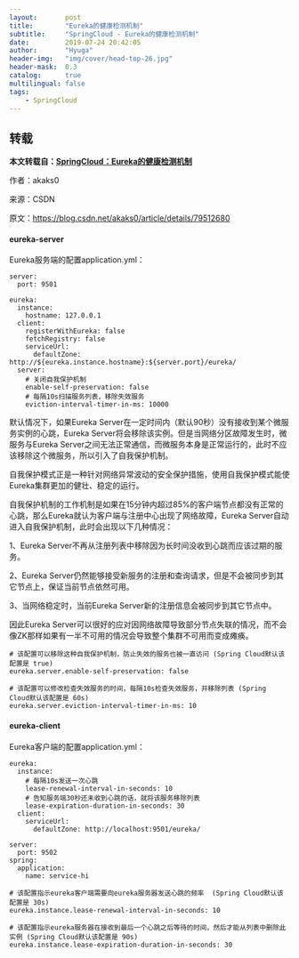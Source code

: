 ```yaml
---
layout:       post
title:        "Eureka的健康检测机制"
subtitle:     "SpringCloud - Eureka的健康检测机制"
date:         2019-07-24 20:42:05
author:       "Hyuga"
header-img:   "img/cover/head-top-26.jpg"
header-mask:  0.3
catalog:      true
multilingual: false
tags:
    - SpringCloud
---
```


## 转载

**本文转载自：[SpringCloud：Eureka的健康检测机制](https://blog.csdn.net/akaks0/article/details/79512680)**

作者：akaks0
 
来源：CSDN
 
原文：https://blog.csdn.net/akaks0/article/details/79512680 

#### eureka-server

Eureka服务端的配置application.yml：

```properties
server:
  port: 9501

eureka:
  instance:
    hostname: 127.0.0.1
  client:
    registerWithEureka: false
    fetchRegistry: false
    serviceUrl:
      defaultZone: http://${eureka.instance.hostname}:${server.port}/eureka/
  server:
    # 关闭自我保护机制
    enable-self-preservation: false
    # 每隔10s扫描服务列表，移除失效服务
    eviction-interval-timer-in-ms: 10000
```

默认情况下，如果Eureka Server在一定时间内（默认90秒）没有接收到某个微服务实例的心跳，Eureka Server将会移除该实例。但是当网络分区故障发生时，微服务与Eureka Server之间无法正常通信，而微服务本身是正常运行的，此时不应该移除这个微服务，所以引入了自我保护机制。

自我保护模式正是一种针对网络异常波动的安全保护措施，使用自我保护模式能使Eureka集群更加的健壮、稳定的运行。

自我保护机制的工作机制是如果在15分钟内超过85%的客户端节点都没有正常的心跳，那么Eureka就认为客户端与注册中心出现了网络故障，Eureka Server自动进入自我保护机制，此时会出现以下几种情况：

1、Eureka Server不再从注册列表中移除因为长时间没收到心跳而应该过期的服务。

2、Eureka Server仍然能够接受新服务的注册和查询请求，但是不会被同步到其它节点上，保证当前节点依然可用。

3、当网络稳定时，当前Eureka Server新的注册信息会被同步到其它节点中。

因此Eureka Server可以很好的应对因网络故障导致部分节点失联的情况，而不会像ZK那样如果有一半不可用的情况会导致整个集群不可用而变成瘫痪。

```properties
# 该配置可以移除这种自我保护机制，防止失效的服务也被一直访问 (Spring Cloud默认该配置是 true)
eureka.server.enable-self-preservation: false

# 该配置可以修改检查失效服务的时间，每隔10s检查失效服务，并移除列表 (Spring Cloud默认该配置是 60s)
eureka.server.eviction-interval-timer-in-ms: 10
```

#### eureka-client

Eureka客户端的配置application.yml：

```properties
eureka:
  instance:
    # 每隔10s发送一次心跳
    lease-renewal-interval-in-seconds: 10
    # 告知服务端30秒还未收到心跳的话，就将该服务移除列表
    lease-expiration-duration-in-seconds: 30
  client:
    serviceUrl:
      defaultZone: http://localhost:9501/eureka/

server:
  port: 9502
spring:
  application:
    name: service-hi
```

```properties
# 该配置指示eureka客户端需要向eureka服务器发送心跳的频率  (Spring Cloud默认该配置是 30s)
eureka.instance.lease-renewal-interval-in-seconds: 10

# 该配置指示eureka服务器在接收到最后一个心跳之后等待的时间，然后才能从列表中删除此实例 (Spring Cloud默认该配置是 90s)
eureka.instance.lease-expiration-duration-in-seconds: 30 
```